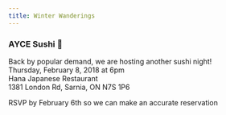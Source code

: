 ```yaml
---
title: Winter Wanderings
---
```


### AYCE Sushi 🍣

Back by popular demand, we are hosting another sushi night!  
Thursday, February 8, 2018 at 6pm  
Hana Japanese Restaurant  
1381 London Rd, Sarnia, ON N7S 1P6

RSVP by February 6th so we can make an accurate reservation